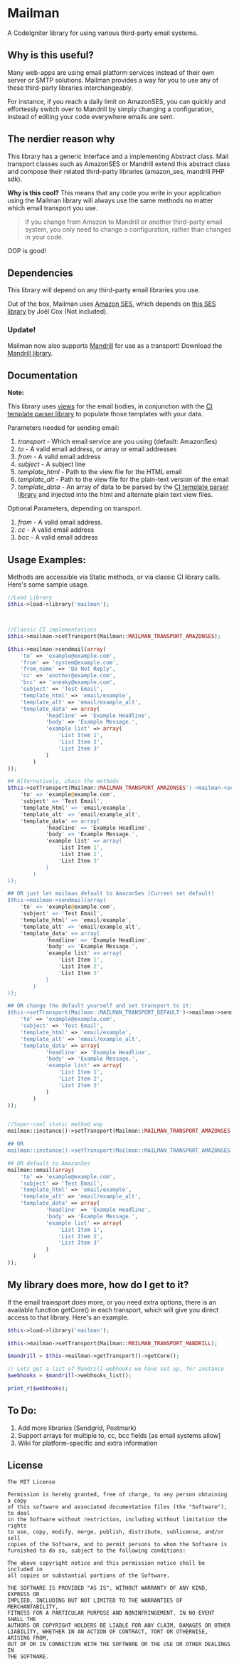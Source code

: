 Mailman
=======

A CodeIgniter library for using various third-party email systems.

## Why is this useful?
Many web-apps are using email platform services instead of their own server or SMTP solutions. Mailman provides a way for you to use any of these third-party libraries interchangeably.

For instance, if you reach a daily limit on AmazonSES, you can quickly and effortessly switch over to Mandrill by simply changing a configuration, instead of editing your code everywhere emails are sent.

## The nerdier reason why
This library has a generic Interface and a implementing Abstract class. Mail transport classes such as AmazonSES or Mandrill extend this abstract class and compose their related third-party libraries (amazon_ses, mandrill PHP sdk).

**Why is this cool?** This means that any code you write in your application using the Mailman library will always use the same methods no matter which email transport you use.

> If you change from Amazon to Mandrill or another third-party email system, you only need to change a configuration, rather than changes in your code.

OOP is good!

## Dependencies
This library will depend on any third-party email libraries you use.

Out of the box, Mailman uses [Amazon SES](http://aws.amazon.com/ses/), which depends on [this SES library](https://github.com/joelcox/codeigniter-amazon-ses) by Joël Cox (Not included).

### Update!
Mailman now also supports [Mandrill](http://mandrill.com/) for use as a transport! Download the [Mandrill library](https://github.com/fideloper/CI-Mandrill).

## Documentation

**Note:**

This library uses [views](http://codeigniter.com/user_guide/general/views.html) for the email bodies, in conjunction with the [CI template parser library](http://codeigniter.com/user_guide/libraries/parser.html) to populate those templates with your data.

Parameters needed for sending email:

 1. *transport* - Which email service are you using (default: AmazonSes)
 2. *to* - A valid email address, or array or email addresses
 3. *from* - A valid email address
 4. *subject* - A subject line
 5. *template_html* - Path to the view file for the HTML email
 6. *template_alt* - Path to the view file for the plain-text version of the email
 7. *template_data* - An array of data to be parsed by the [CI template parser library](http://codeigniter.com/user_guide/libraries/parser.html) and injected into the html and alternate plain text view files.

Optional Parameters, depending on transport.

1. *from* - A valid email address.
2. *cc* - A valid email address
3. *bcc* - A valid email address

## Usage Examples:
Methods are accessible via Static methods, or via classic CI library calls.
Here's some sample usage.

```php
//Load Library
$this->load->library('mailman');



//Classic CI implementations
$this->mailman->setTransport(Mailman::MAILMAN_TRANSPORT_AMAZONSES);

$this->mailman->sendmail(array(
	'to' => 'example@example.com',
	'from' => 'system@example.com',
	'from_name' => 'Do Not Reply',
	'cc' => 'another@example.com',
	'bcc' => 'sneaky@example.com',
	'subject' => 'Test Email',
	'template_html' => 'email/example',
	'template_alt' => 'email/example_alt',
	'template_data' => array(
	 		'headline' => 'Example Headline',
	 		'body' => 'Example Message.',
	 		'example list' => array(
	 			'List Item 1',
	 			'List Item 2',
	 			'List Item 3'
	 		)
	 	)
));

## Alternatively, chain the methods
$this->setTransport(Mailman::MAILMAN_TRANSPORT_AMAZONSES')->mailman->sendmail(array(
	'to' => 'example@example.com',
	'subject' => 'Test Email',
	'template_html' => 'email/example',
	'template_alt' => 'email/example_alt',
	'template_data' => array(
	 		'headline' => 'Example Headline',
	 		'body' => 'Example Message.',
	 		'example list' => array(
	 			'List Item 1',
	 			'List Item 2',
	 			'List Item 3'
	 		)
	 	)
));

## OR just let mailman default to AmazonSes (Current set default)
$this->mailman->sendmail(array(
	'to' => 'example@example.com',
	'subject' => 'Test Email',
	'template_html' => 'email/example',
	'template_alt' => 'email/example_alt',
	'template_data' => array(
	 		'headline' => 'Example Headline',
	 		'body' => 'Example Message.',
	 		'example list' => array(
	 			'List Item 1',
	 			'List Item 2',
	 			'List Item 3'
	 		)
	 	)
));

## OR change the default yourself and set transport to it:
$this->setTransport(Mailman::MAILMAN_TRANSPORT_DEFAULT')->mailman->sendmail(array(
	'to' => 'example@example.com',
	'subject' => 'Test Email',
	'template_html' => 'email/example',
	'template_alt' => 'email/example_alt',
	'template_data' => array(
	 		'headline' => 'Example Headline',
	 		'body' => 'Example Message.',
	 		'example list' => array(
	 			'List Item 1',
	 			'List Item 2',
	 			'List Item 3'
	 		)
	 	)
));


//Super-cool static method way
mailman::instance()->setTransport(Mailman::MAILMAN_TRANSPORT_AMAZONSES');

## OR
mailman::instance()->setTransport(Mailman::MAILMAN_TRANSPORT_AMAZONSES')->sendmail( ... );

## OR default to AmazonSes
mailman::email(array(
	'to' => 'example@example.com',
	'subject' => 'Test Email',
	'template_html' => 'email/example',
	'template_alt' => 'email/example_alt',
	'template_data' => array(
	 		'headline' => 'Example Headline',
	 		'body' => 'Example Message.',
	 		'example list' => array(
	 			'List Item 1',
	 			'List Item 2',
	 			'List Item 3'
	 		)
	 	)
));
```

## My library does more, how do I get to it?
If the email trainsport does more, or you need extra options, there is an available function getCore() in each transport, which will give you direct access to that library. Here's an example.

```php
$this->load->library('mailman');

$this->mailman->setTransport(Mailman::MAILMAN_TRANSPORT_MANDRILL);

$mandrill = $this->mailman->getTransport()->getCore();

// Lets get a list of Mandrill webhooks we have set up, for instance
$webhooks = $mandrill->webhooks_list();

print_r($webhooks);

```

## To Do:
1. Add more libraries (Sendgrid, Postmark)
2. Support arrays for multiple to, cc, bcc fields [as email systems allow]
3. Wiki for platform-specific and extra information

## License

	The MIT License

	Permission is hereby granted, free of charge, to any person obtaining a copy
	of this software and associated documentation files (the "Software"), to deal
	in the Software without restriction, including without limitation the rights
	to use, copy, modify, merge, publish, distribute, sublicense, and/or sell
	copies of the Software, and to permit persons to whom the Software is
	furnished to do so, subject to the following conditions:

	The above copyright notice and this permission notice shall be included in
	all copies or substantial portions of the Software.

	THE SOFTWARE IS PROVIDED "AS IS", WITHOUT WARRANTY OF ANY KIND, EXPRESS OR
	IMPLIED, INCLUDING BUT NOT LIMITED TO THE WARRANTIES OF MERCHANTABILITY,
	FITNESS FOR A PARTICULAR PURPOSE AND NONINFRINGEMENT. IN NO EVENT SHALL THE
	AUTHORS OR COPYRIGHT HOLDERS BE LIABLE FOR ANY CLAIM, DAMAGES OR OTHER
	LIABILITY, WHETHER IN AN ACTION OF CONTRACT, TORT OR OTHERWISE, ARISING FROM,
	OUT OF OR IN CONNECTION WITH THE SOFTWARE OR THE USE OR OTHER DEALINGS IN
	THE SOFTWARE.